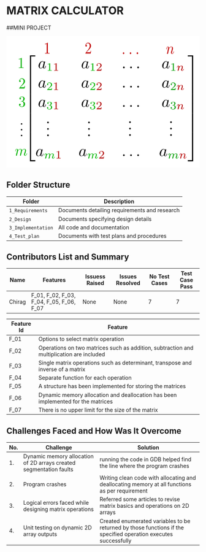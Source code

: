 # MATRIX CALCULATOR
##MINI PROJECT

![Banner](https://github.com/chirag147/M1_App_MatrixCalculator/blob/b79ab89e46a285f3ad52deaa43bf67a7348e12e3/1_Requirements/Matrix.png)


## Folder Structure
Folder             | Description
-------------------| -----------------------------------------
`1_Requirements`   | Documents detailing requirements and research
`2_Design`         | Documents specifying design details
`3_Implementation` | All code and documentation
`4_Test_plan`      | Documents with test plans and procedures


## Contributors List and Summary

  Name   |    Features    | Issuess Raised |Issues Resolved|No Test Cases|Test Case Pass
---------|----------------|----------------|---------------|-------------|--------------
 Chirag | F_01, F_02, F_03, F_04, F_05, F_06, F_07   | None    | None   |7  |7    

| Feature Id | Feature |
| -----------|---------|
|F_01| Options to select matrix operation|
|F_02| Operations on two matrices such as addition, subtraction and multiplication are included|
|F_03| Single matrix operations such as determinant, transpose and inverse of a matrix |
|F_04| Separate function for each operation |
|F_05| A structure has been implemented for storing the matrices|
|F_06| Dynamic memory allocation and deallocation has been implemented for the matrices|
|F_07|  There is no upper limit for the size of the matrix|


## Challenges Faced and How Was It Overcome

| No. | Challenge | Solution
|-----|-----------|--------
|1. | Dynamic memory allocation of 2D arrays created segmentation faults| running the code in GDB helped find the line where the program crashes
|2. | Program crashes | Writing clean code with allocating and deallocating memory at all functions as per requirement|
|3. | Logical errors faced while designing matrix operations| Referred some articles to revise matrix basics and operations on 2D arrays
|4. | Unit testing on dynamic 2D array outputs| Created enumerated variables to be returned by those functions if the specified operation executes successfully


